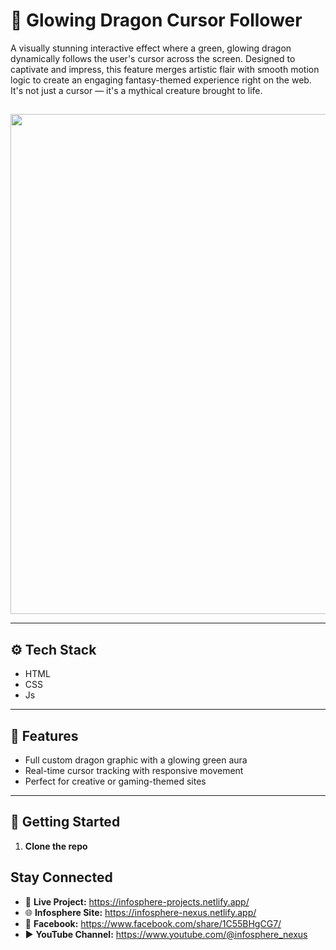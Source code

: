 # 🐉 Glowing Dragon Cursor Follower

A visually stunning interactive effect where a green, glowing dragon dynamically follows the user's cursor across the screen. Designed to captivate and impress, this feature merges artistic flair with smooth motion logic to create an engaging fantasy-themed experience right on the web. It's not just a cursor — it's a mythical creature brought to life.

## 

  <p align="center">
  <img src="https://i.postimg.cc/qRYXVP0r/image.png" width="800"/>
  </p>

---

## ⚙️ Tech Stack

- HTML
- CSS
- Js

---

## 🧠 Features

- Full custom dragon graphic with a glowing green aura
- Real-time cursor tracking with responsive movement
- Perfect for creative or gaming-themed sites

---

## 🚀 Getting Started

1. **Clone the repo**

## Stay Connected

- 🔗 **Live Project:** https://infosphere-projects.netlify.app/
- 🌐 **Infosphere Site:** https://infosphere-nexus.netlify.app/ 
- 👤 **Facebook:** https://www.facebook.com/share/1C55BHgCG7/
- ▶️ **YouTube Channel:** https://www.youtube.com/@infosphere_nexus

